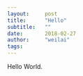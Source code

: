 ```yaml
---
layout:     post
title:      "Hello"
subtitle:   ""
date:       2018-02-27
author:     "weilai"
tags:
---
```


Hello World.
